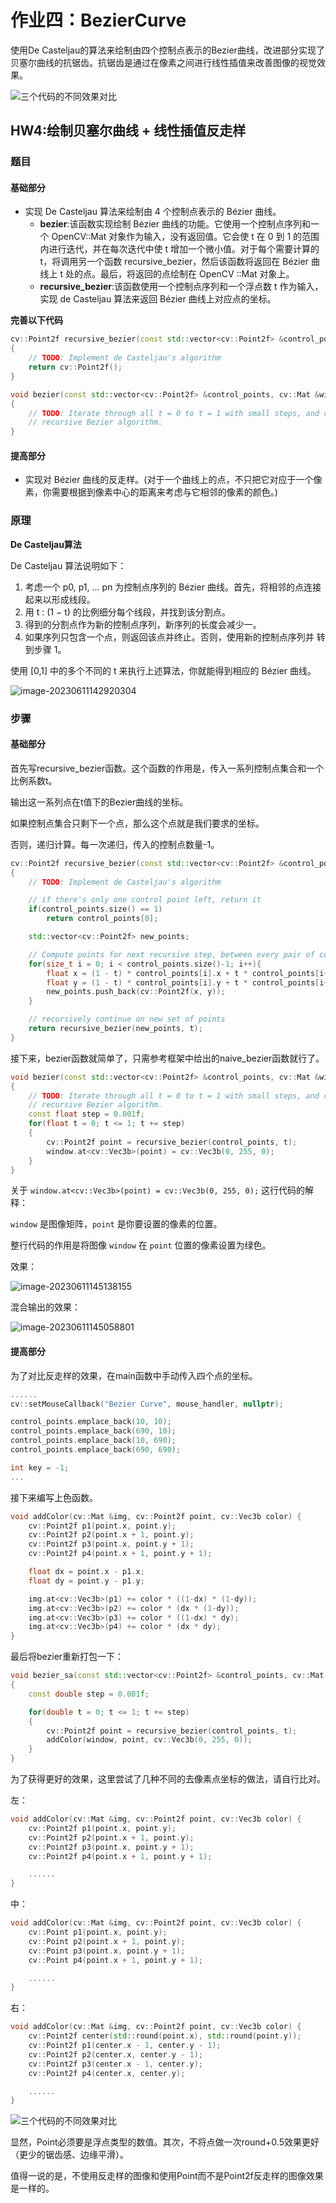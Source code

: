 # 作业四：BezierCurve

使用De Casteljau的算法来绘制由四个控制点表示的Bezier曲线，改进部分实现了贝塞尔曲线的抗锯齿。抗锯齿是通过在像素之间进行线性插值来改善图像的视觉效果。

![三个代码的不同效果对比](https://regz-1258735137.cos.ap-guangzhou.myqcloud.com/remo\_t/g9nRCkNoHGpUw3q.png)

## HW4:绘制贝塞尔曲线 + 线性插值反走样

### 题目

#### 基础部分

* 实现 De Casteljau 算法来绘制由 4 个控制点表示的 Bézier 曲线。
  * **bezier**:该函数实现绘制 Bézier 曲线的功能。它使用一个控制点序列和一个 OpenCV::Mat 对象作为输入，没有返回值。它会使 t 在 0 到 1 的范围内进行迭代，并在每次迭代中使 t 增加一个微小值。对于每个需要计算的 t，将调用另一个函数 recursive\_bezier，然后该函数将返回在 Bézier 曲线上 t 处的点。最后，将返回的点绘制在 OpenCV ::Mat 对象上。
  * **recursive\_bezier**:该函数使用一个控制点序列和一个浮点数 t 作为输入， 实现 de Casteljau 算法来返回 Bézier 曲线上对应点的坐标。

**完善以下代码**

```c++
cv::Point2f recursive_bezier(const std::vector<cv::Point2f> &control_points, float t) 
{
    // TODO: Implement de Casteljau's algorithm
    return cv::Point2f();
}

void bezier(const std::vector<cv::Point2f> &control_points, cv::Mat &window) 
{
    // TODO: Iterate through all t = 0 to t = 1 with small steps, and call de Casteljau's 
    // recursive Bezier algorithm.
}
```

#### 提高部分

* 实现对 Bézier 曲线的反走样。(对于一个曲线上的点，不只把它对应于一个像素，你需要根据到像素中心的距离来考虑与它相邻的像素的颜色。)

### 原理

**De Casteljau算法**

De Casteljau 算法说明如下：

1. 考虑一个 p0, p1, ... pn 为控制点序列的 Bézier 曲线。首先，将相邻的点连接 起来以形成线段。
2. 用 t : (1 − t) 的比例细分每个线段，并找到该分割点。
3. 得到的分割点作为新的控制点序列，新序列的长度会减少一。
4. 如果序列只包含一个点，则返回该点并终止。否则，使用新的控制点序列并 转到步骤 1。

使用 \[0,1] 中的多个不同的 t 来执行上述算法，你就能得到相应的 Bézier 曲线。

![image-20230611142920304](https://regz-1258735137.cos.ap-guangzhou.myqcloud.com/remo\_t/vVhaEScqslN4A7m.png)

### 步骤

#### 基础部分

首先写recursive\_bezier函数。这个函数的作用是，传入一系列控制点集合和一个比例系数t。

输出这一系列点在t值下的Bezier曲线的坐标。

如果控制点集合只剩下一个点，那么这个点就是我们要求的坐标。

否则，递归计算。每一次递归，传入的控制点数量-1。

```c++
cv::Point2f recursive_bezier(const std::vector<cv::Point2f> &control_points, float t) 
{
    // TODO: Implement de Casteljau's algorithm

    // if there's only one control point left, return it
    if(control_points.size() == 1)
        return control_points[0];

    std::vector<cv::Point2f> new_points;

    // Compute points for next recursive step, between every pair of control points
    for(size_t i = 0; i < control_points.size()-1; i++){
        float x = (1 - t) * control_points[i].x + t * control_points[i+1].x;
        float y = (1 - t) * control_points[i].y + t * control_points[i+1].y;
        new_points.push_back(cv::Point2f(x, y));
    }

    // recursively continue on new set of points
    return recursive_bezier(new_points, t);
}
```

接下来，bezier函数就简单了，只需参考框架中给出的naive\_bezier函数就行了。

```c++
void bezier(const std::vector<cv::Point2f> &control_points, cv::Mat &window) 
{
    // TODO: Iterate through all t = 0 to t = 1 with small steps, and call de Casteljau's 
    // recursive Bezier algorithm.
    const float step = 0.001f;
    for(float t = 0; t <= 1; t += step)
    {
        cv::Point2f point = recursive_bezier(control_points, t);
        window.at<cv::Vec3b>(point) = cv::Vec3b(0, 255, 0);
    }
}
```

关于 `window.at<cv::Vec3b>(point) = cv::Vec3b(0, 255, 0);` 这行代码的解释：

`window` 是图像矩阵，`point` 是你要设置的像素的位置。

整行代码的作用是将图像 `window` 在 `point` 位置的像素设置为绿色。

效果：

![image-20230611145138155](https://regz-1258735137.cos.ap-guangzhou.myqcloud.com/remo\_t/4qrsdLAmCZfNOQe.png)

混合输出的效果：

![image-20230611145058801](https://regz-1258735137.cos.ap-guangzhou.myqcloud.com/remo\_t/C8r7zq9caTSRVFX.png)

#### 提高部分

为了对比反走样的效果，在main函数中手动传入四个点的坐标。

```c++
......
cv::setMouseCallback("Bezier Curve", mouse_handler, nullptr);

control_points.emplace_back(10, 10);
control_points.emplace_back(690, 10);
control_points.emplace_back(10, 690);
control_points.emplace_back(690, 690);

int key = -1;
...
```

接下来编写上色函数。

```c++
void addColor(cv::Mat &img, cv::Point2f point, cv::Vec3b color) {
    cv::Point2f p1(point.x, point.y);
    cv::Point2f p2(point.x + 1, point.y);
    cv::Point2f p3(point.x, point.y + 1);
    cv::Point2f p4(point.x + 1, point.y + 1);

    float dx = point.x - p1.x;
    float dy = point.y - p1.y;

    img.at<cv::Vec3b>(p1) += color * ((1-dx) * (1-dy));
    img.at<cv::Vec3b>(p2) += color * (dx * (1-dy));
    img.at<cv::Vec3b>(p3) += color * ((1-dx) * dy);
    img.at<cv::Vec3b>(p4) += color * (dx * dy);
}
```

最后将bezier重新打包一下：

```c++
void bezier_sa(const std::vector<cv::Point2f> &control_points, cv::Mat &window)
{
    const double step = 0.001f;

    for(double t = 0; t <= 1; t += step)
    {
        cv::Point2f point = recursive_bezier(control_points, t);
        addColor(window, point, cv::Vec3b(0, 255, 0));
    }
}
```

为了获得更好的效果，这里尝试了几种不同的去像素点坐标的做法，请自行比对。

左：

```c++
void addColor(cv::Mat &img, cv::Point2f point, cv::Vec3b color) {
    cv::Point2f p1(point.x, point.y);
    cv::Point2f p2(point.x + 1, point.y);
    cv::Point2f p3(point.x, point.y + 1);
    cv::Point2f p4(point.x + 1, point.y + 1);

	......
}
```

中：

```c++
void addColor(cv::Mat &img, cv::Point2f point, cv::Vec3b color) {
    cv::Point p1(point.x, point.y);
    cv::Point p2(point.x + 1, point.y);
    cv::Point p3(point.x, point.y + 1);
    cv::Point p4(point.x + 1, point.y + 1);

	......
}
```

右：

```c++
void addColor(cv::Mat &img, cv::Point2f point, cv::Vec3b color) {
    cv::Point2f center(std::round(point.x), std::round(point.y));
    cv::Point2f p1(center.x - 1, center.y - 1);
    cv::Point2f p2(center.x, center.y - 1);
    cv::Point2f p3(center.x - 1, center.y);
    cv::Point2f p4(center.x, center.y);

	......
}
```

![三个代码的不同效果对比](https://regz-1258735137.cos.ap-guangzhou.myqcloud.com/remo\_t/g9nRCkNoHGpUw3q-20230627155930526.png)

显然，Point必须要是浮点类型的数值。其次，不将点做一次round+0.5效果更好（更少的锯齿感、边缘平滑）。

值得一说的是，不使用反走样的图像和使用Point而不是Point2f反走样的图像效果是一样的。
